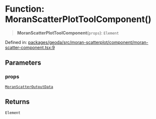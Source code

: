# Function: MoranScatterPlotToolComponent()

> **MoranScatterPlotToolComponent**(`props`): `Element`

Defined in: [packages/geoda/src/moran-scatterplot/component/moran-scatter-component.tsx:9](https://github.com/GeoDaCenter/openassistant/blob/36f516b8229288259590b2d9dab3b10cbfc3cbfd/packages/geoda/src/moran-scatterplot/component/moran-scatter-component.tsx#L9)

## Parameters

### props

[`MoranScatterOutputData`](../type-aliases/MoranScatterOutputData.md)

## Returns

`Element`
